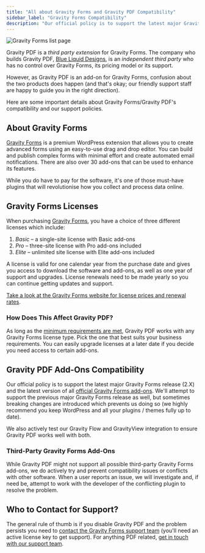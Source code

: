 ```yaml
---
title: "All about Gravity Forms and Gravity PDF Compatibility"
sidebar_label: "Gravity Forms Compatibility"
description: "Our official policy is to support the latest major Gravity Forms release (1.x) and the latest version of all official Gravity Forms add-ons."
---
```


![Gravity Forms list page](https://resources.gravitypdf.com/uploads/2015/10/forms-page.png)

Gravity PDF is a *third party extension* for Gravity Forms. The company who builds Gravity PDF, [Blue Liquid Designs](http://www.blueliquiddesigns.com.au/), is an *independent third party* who has no control over Gravity Forms, its pricing model or its support.

However, as Gravity PDF is an add-on for Gravity Forms, confusion about the two products does happen (and that's okay; our friendly support staff are happy to guide you in the right direction).

Here are some important details about Gravity Forms/Gravity PDF's compatibility and our support policies.

## About Gravity Forms

[Gravity Forms](https://rocketgenius.pxf.io/c/1211356/445235/7938) is a premium WordPress extension that allows you to create advanced forms using an easy-to-use drag and drop editor. You can build and publish complex forms with minimal effort and create automated email notifications. There are also over 30 add-ons that can be used to enhance its features.

While you do have to pay for the software, it's one of those must-have plugins that will revolutionise how you collect and process data online.

## Gravity Forms Licenses

When purchasing [Gravity Forms](https://rocketgenius.pxf.io/c/1211356/445235/7938), you have a choice of three different licenses which include:

1. _Basic_ – a single-site license with Basic add-ons
1. _Pro_ – three-site license with Pro add-ons included
1. _Elite_ – unlimited site license with Elite add-ons included

A license is valid for one calendar year from the purchase date and gives you access to download the software and add-ons, as well as one year of support and upgrades. License renewals need to be made yearly so you can continue getting updates and support.

[Take a look at the Gravity Forms website for license prices and renewal rates](https://rocketgenius.pxf.io/c/1211356/445235/7938?u=https%3A%2F%2Fwww.gravityforms.com%2Fpricing%2F).

### How Does This Affect Gravity PDF?

As long as the [minimum requirements are met](user-installation.md#requirements), Gravity PDF works with any Gravity Forms license type. Pick the one that best suits your business requirements. You can easily upgrade licenses at a later date if you decide you need access to certain add-ons.

## Gravity PDF Add-Ons Compatibility

Our official policy is to support the latest major Gravity Forms release (2.X) and the latest version of all [official Gravity Forms add-ons](https://rocketgenius.pxf.io/c/1211356/445235/7938?u=https%3A%2F%2Fwww.gravityforms.com%2Fadd-ons%2F). We'll attempt to support the previous major Gravity Forms release as well, but sometimes breaking changes are introduced which prevents us doing so (we highly recommend you keep WordPress and all your plugins / themes fully up to date).

We also actively test our Gravity Flow and GravityView integration to ensure Gravity PDF works well with both.

### Third-Party Gravity Forms Add-Ons

While Gravity PDF might not support all possible third-party Gravity Forms add-ons, we do actively try and prevent compatibility issues or conflicts with other software.  When a user reports an issue, we will investigate and, if need be, attempt to work with the developer of the conflicting plugin to resolve the problem.

## Who to Contact for Support?

The general rule of thumb is if you disable Gravity PDF and the problem persists you need to [contact the Gravity Forms support team](https://rocketgenius.pxf.io/c/1211356/445235/7938?u=https%3A%2F%2Fwww.gravityforms.com%2Fsupport%2F) (you'll need an active license key to get support). For anything PDF related, [get in touch with our support team](https://gravitypdf.com/support/).
